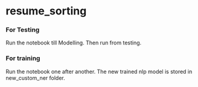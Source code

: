 # resume_sorting
### For Testing
Run the notebook till Modelling. Then run from testing.

### For training
Run the notebook one after another. The new trained nlp model is stored in new_custom_ner folder.

